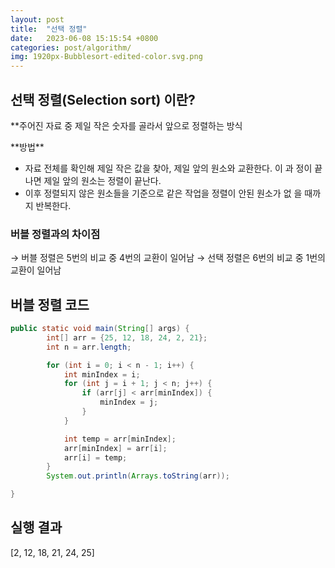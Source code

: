 ```yaml
---
layout: post
title:  "선택 정렬"
date:   2023-06-08 15:15:54 +0800
categories: post/algorithm/
img: 1920px-Bubblesort-edited-color.svg.png
---
```

## 선택 정렬(Selection sort) 이란?
**주어진 자료 중 제일 작은 숫자를 골라서 앞으로 정렬하는 방식

<aside>
**방법**

- 자료 전체를 확인해 제일 작은 값을 찾아, 제일 앞의 원소와 교환한다. 이 과
정이 끝나면 제일 앞의 원소는 정렬이 끝난다.
- 이후 정렬되지 않은 원소들을 기준으로 같은 작업을 정렬이 안된 원소가 없
을 때까지 반복한다.
</aside>


### 버블 정렬과의 차이점
→ 버블 정렬은 5번의 비교 중 4번의 교환이 일어남
→ 선택 정렬은 6번의 비교 중 1번의 교환이 일어남


## 버블 정렬 코드
```java
public static void main(String[] args) {
        int[] arr = {25, 12, 18, 24, 2, 21};
        int n = arr.length;

        for (int i = 0; i < n - 1; i++) { 
            int minIndex = i;
            for (int j = i + 1; j < n; j++) {
                if (arr[j] < arr[minIndex]) {
                    minIndex = j;
                }
            }

            int temp = arr[minIndex];
            arr[minIndex] = arr[i];
            arr[i] = temp;
        }
        System.out.println(Arrays.toString(arr));

}
```

## 실행 결과
[2, 12, 18, 21, 24, 25]